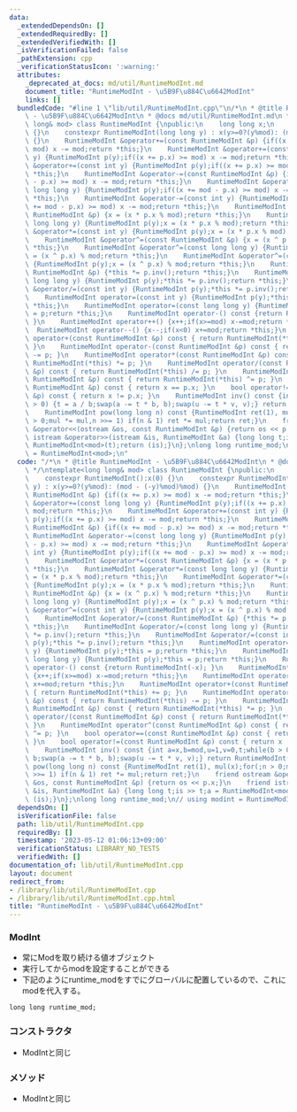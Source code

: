 ```yaml
---
data:
  _extendedDependsOn: []
  _extendedRequiredBy: []
  _extendedVerifiedWith: []
  _isVerificationFailed: false
  _pathExtension: cpp
  _verificationStatusIcon: ':warning:'
  attributes:
    _deprecated_at_docs: md/util/RuntimeModInt.md
    document_title: "RuntimeModInt - \u5B9F\u884C\u6642ModInt"
    links: []
  bundledCode: "#line 1 \"lib/util/RuntimeModInt.cpp\"\n/*\n * @title RuntimeModInt\
    \ - \u5B9F\u884C\u6642ModInt\n * @docs md/util/RuntimeModInt.md\n */\ntemplate<long\
    \ long& mod> class RuntimeModInt {\npublic:\n    long long x;\n    constexpr RuntimeModInt():x(0)\
    \ {}\n    constexpr RuntimeModInt(long long y) : x(y>=0?(y%mod): (mod - (-y)%mod)%mod)\
    \ {}\n    RuntimeModInt &operator+=(const RuntimeModInt &p) {if((x += p.x) >=\
    \ mod) x -= mod;return *this;}\n    RuntimeModInt &operator+=(const long long\
    \ y) {RuntimeModInt p(y);if((x += p.x) >= mod) x -= mod;return *this;}\n    RuntimeModInt\
    \ &operator+=(const int y) {RuntimeModInt p(y);if((x += p.x) >= mod) x -= mod;return\
    \ *this;}\n    RuntimeModInt &operator-=(const RuntimeModInt &p) {if((x += mod\
    \ - p.x) >= mod) x -= mod;return *this;}\n    RuntimeModInt &operator-=(const\
    \ long long y) {RuntimeModInt p(y);if((x += mod - p.x) >= mod) x -= mod;return\
    \ *this;}\n    RuntimeModInt &operator-=(const int y) {RuntimeModInt p(y);if((x\
    \ += mod - p.x) >= mod) x -= mod;return *this;}\n    RuntimeModInt &operator*=(const\
    \ RuntimeModInt &p) {x = (x * p.x % mod);return *this;}\n    RuntimeModInt &operator*=(const\
    \ long long y) {RuntimeModInt p(y);x = (x * p.x % mod);return *this;}\n    RuntimeModInt\
    \ &operator*=(const int y) {RuntimeModInt p(y);x = (x * p.x % mod);return *this;}\n\
    \    RuntimeModInt &operator^=(const RuntimeModInt &p) {x = (x ^ p.x) % mod;return\
    \ *this;}\n    RuntimeModInt &operator^=(const long long y) {RuntimeModInt p(y);x\
    \ = (x ^ p.x) % mod;return *this;}\n    RuntimeModInt &operator^=(const int y)\
    \ {RuntimeModInt p(y);x = (x ^ p.x) % mod;return *this;}\n    RuntimeModInt &operator/=(const\
    \ RuntimeModInt &p) {*this *= p.inv();return *this;}\n    RuntimeModInt &operator/=(const\
    \ long long y) {RuntimeModInt p(y);*this *= p.inv();return *this;}\n    RuntimeModInt\
    \ &operator/=(const int y) {RuntimeModInt p(y);*this *= p.inv();return *this;}\n\
    \    RuntimeModInt operator=(const int y) {RuntimeModInt p(y);*this = p;return\
    \ *this;}\n    RuntimeModInt operator=(const long long y) {RuntimeModInt p(y);*this\
    \ = p;return *this;}\n    RuntimeModInt operator-() const {return RuntimeModInt(-x);\
    \ }\n    RuntimeModInt operator++() {x++;if(x>=mod) x-=mod;return *this;}\n  \
    \  RuntimeModInt operator--() {x--;if(x<0) x+=mod;return *this;}\n    RuntimeModInt\
    \ operator+(const RuntimeModInt &p) const { return RuntimeModInt(*this) += p;\
    \ }\n    RuntimeModInt operator-(const RuntimeModInt &p) const { return RuntimeModInt(*this)\
    \ -= p; }\n    RuntimeModInt operator*(const RuntimeModInt &p) const { return\
    \ RuntimeModInt(*this) *= p; }\n    RuntimeModInt operator/(const RuntimeModInt\
    \ &p) const { return RuntimeModInt(*this) /= p; }\n    RuntimeModInt operator^(const\
    \ RuntimeModInt &p) const { return RuntimeModInt(*this) ^= p; }\n    bool operator==(const\
    \ RuntimeModInt &p) const { return x == p.x; }\n    bool operator!=(const RuntimeModInt\
    \ &p) const { return x != p.x; }\n    RuntimeModInt inv() const {int a=x,b=mod,u=1,v=0,t;while(b\
    \ > 0) {t = a / b;swap(a -= t * b, b);swap(u -= t * v, v);} return RuntimeModInt(u);}\n\
    \    RuntimeModInt pow(long long n) const {RuntimeModInt ret(1), mul(x);for(;n\
    \ > 0;mul *= mul,n >>= 1) if(n & 1) ret *= mul;return ret;}\n    friend ostream\
    \ &operator<<(ostream &os, const RuntimeModInt &p) {return os << p.x;}\n    friend\
    \ istream &operator>>(istream &is, RuntimeModInt &a) {long long t;is >> t;a =\
    \ RuntimeModInt<mod>(t);return (is);}\n};\nlong long runtime_mod;\n// using modint\
    \ = RuntimeModInt<mod>;\n"
  code: "/*\n * @title RuntimeModInt - \u5B9F\u884C\u6642ModInt\n * @docs md/util/RuntimeModInt.md\n\
    \ */\ntemplate<long long& mod> class RuntimeModInt {\npublic:\n    long long x;\n\
    \    constexpr RuntimeModInt():x(0) {}\n    constexpr RuntimeModInt(long long\
    \ y) : x(y>=0?(y%mod): (mod - (-y)%mod)%mod) {}\n    RuntimeModInt &operator+=(const\
    \ RuntimeModInt &p) {if((x += p.x) >= mod) x -= mod;return *this;}\n    RuntimeModInt\
    \ &operator+=(const long long y) {RuntimeModInt p(y);if((x += p.x) >= mod) x -=\
    \ mod;return *this;}\n    RuntimeModInt &operator+=(const int y) {RuntimeModInt\
    \ p(y);if((x += p.x) >= mod) x -= mod;return *this;}\n    RuntimeModInt &operator-=(const\
    \ RuntimeModInt &p) {if((x += mod - p.x) >= mod) x -= mod;return *this;}\n   \
    \ RuntimeModInt &operator-=(const long long y) {RuntimeModInt p(y);if((x += mod\
    \ - p.x) >= mod) x -= mod;return *this;}\n    RuntimeModInt &operator-=(const\
    \ int y) {RuntimeModInt p(y);if((x += mod - p.x) >= mod) x -= mod;return *this;}\n\
    \    RuntimeModInt &operator*=(const RuntimeModInt &p) {x = (x * p.x % mod);return\
    \ *this;}\n    RuntimeModInt &operator*=(const long long y) {RuntimeModInt p(y);x\
    \ = (x * p.x % mod);return *this;}\n    RuntimeModInt &operator*=(const int y)\
    \ {RuntimeModInt p(y);x = (x * p.x % mod);return *this;}\n    RuntimeModInt &operator^=(const\
    \ RuntimeModInt &p) {x = (x ^ p.x) % mod;return *this;}\n    RuntimeModInt &operator^=(const\
    \ long long y) {RuntimeModInt p(y);x = (x ^ p.x) % mod;return *this;}\n    RuntimeModInt\
    \ &operator^=(const int y) {RuntimeModInt p(y);x = (x ^ p.x) % mod;return *this;}\n\
    \    RuntimeModInt &operator/=(const RuntimeModInt &p) {*this *= p.inv();return\
    \ *this;}\n    RuntimeModInt &operator/=(const long long y) {RuntimeModInt p(y);*this\
    \ *= p.inv();return *this;}\n    RuntimeModInt &operator/=(const int y) {RuntimeModInt\
    \ p(y);*this *= p.inv();return *this;}\n    RuntimeModInt operator=(const int\
    \ y) {RuntimeModInt p(y);*this = p;return *this;}\n    RuntimeModInt operator=(const\
    \ long long y) {RuntimeModInt p(y);*this = p;return *this;}\n    RuntimeModInt\
    \ operator-() const {return RuntimeModInt(-x); }\n    RuntimeModInt operator++()\
    \ {x++;if(x>=mod) x-=mod;return *this;}\n    RuntimeModInt operator--() {x--;if(x<0)\
    \ x+=mod;return *this;}\n    RuntimeModInt operator+(const RuntimeModInt &p) const\
    \ { return RuntimeModInt(*this) += p; }\n    RuntimeModInt operator-(const RuntimeModInt\
    \ &p) const { return RuntimeModInt(*this) -= p; }\n    RuntimeModInt operator*(const\
    \ RuntimeModInt &p) const { return RuntimeModInt(*this) *= p; }\n    RuntimeModInt\
    \ operator/(const RuntimeModInt &p) const { return RuntimeModInt(*this) /= p;\
    \ }\n    RuntimeModInt operator^(const RuntimeModInt &p) const { return RuntimeModInt(*this)\
    \ ^= p; }\n    bool operator==(const RuntimeModInt &p) const { return x == p.x;\
    \ }\n    bool operator!=(const RuntimeModInt &p) const { return x != p.x; }\n\
    \    RuntimeModInt inv() const {int a=x,b=mod,u=1,v=0,t;while(b > 0) {t = a /\
    \ b;swap(a -= t * b, b);swap(u -= t * v, v);} return RuntimeModInt(u);}\n    RuntimeModInt\
    \ pow(long long n) const {RuntimeModInt ret(1), mul(x);for(;n > 0;mul *= mul,n\
    \ >>= 1) if(n & 1) ret *= mul;return ret;}\n    friend ostream &operator<<(ostream\
    \ &os, const RuntimeModInt &p) {return os << p.x;}\n    friend istream &operator>>(istream\
    \ &is, RuntimeModInt &a) {long long t;is >> t;a = RuntimeModInt<mod>(t);return\
    \ (is);}\n};\nlong long runtime_mod;\n// using modint = RuntimeModInt<mod>;"
  dependsOn: []
  isVerificationFile: false
  path: lib/util/RuntimeModInt.cpp
  requiredBy: []
  timestamp: '2023-05-12 01:06:13+09:00'
  verificationStatus: LIBRARY_NO_TESTS
  verifiedWith: []
documentation_of: lib/util/RuntimeModInt.cpp
layout: document
redirect_from:
- /library/lib/util/RuntimeModInt.cpp
- /library/lib/util/RuntimeModInt.cpp.html
title: "RuntimeModInt - \u5B9F\u884C\u6642ModInt"
---
```

### ModInt
- 常にModを取り続ける値オブジェクト
- 実行してからmodを設定することができる
- 下記のようにruntime_modをすでにグローバルに配置しているので、これにmodを代入する。
```
long long runtime_mod;
```
### コンストラクタ
- ModIntと同じ

### メソッド
- ModIntと同じ
